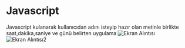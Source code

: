 # Javascript
 Javascript kulanarak kullanıcıdan adını isteyip hazır olan metinle birlikte saat,dakika,saniye ve günü belirten uygulama
![Ekran Alıntısı](https://github.com/YnsyFrkn/Javascript/assets/122090059/5625e496-d29f-46c2-ab93-cf440c7465ff)
![Ekran Alıntısı2](https://github.com/YnsyFrkn/Javascript/assets/122090059/f9f49f63-ecf9-4631-a673-13c837878b1d)
